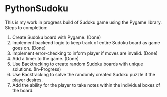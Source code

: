 # PythonSudoku
This is my work in progress build of Sudoku game using the Pygame library.
Steps to completion:
1. Create Sudoku board with Pygame. (Done)
2. Implement backend logic to keep track of entire Sudoku board as game goes on. (Done)
3. Implement error-checking to inform player if moves are invalid. (Done)
4. Add a timer to the game. (Done)
5. Use Backtracking to create random Sudoku boards with unique solutions. (In-Progress)
6. Use Backtracking to solve the randomly created Sudoku puzzle if the player desires.
7. Add the ability for the player to take notes within the individual boxes of the board.
